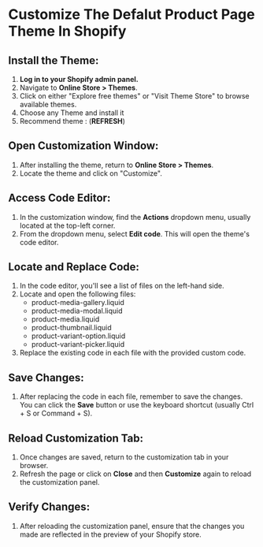 #  Customize The Defalut Product Page Theme In Shopify

## Install the Theme:

1. **Log in to your Shopify admin panel.**
2. Navigate to **Online Store > Themes**.
3. Click on either "Explore free themes" or "Visit Theme Store" to browse available themes.
4. Choose any Theme  and install it
5. Recommend theme : (**REFRESH**)

## Open Customization Window:

1. After installing the theme, return to **Online Store > Themes**.
2. Locate the theme and click on "Customize".

## Access Code Editor:

1. In the customization window, find the **Actions** dropdown menu, usually located at the top-left corner.
2. From the dropdown menu, select **Edit code**. This will open the theme's code editor.

## Locate and Replace Code:

1. In the code editor, you'll see a list of files on the left-hand side.
2. Locate and open the following files:
   - product-media-gallery.liquid
   - product-media-modal.liquid
   - product-media.liquid
   - product-thumbnail.liquid
   - product-variant-option.liquid
   - product-variant-picker.liquid
3. Replace the existing code in each file with the provided custom code.

## Save Changes:

1. After replacing the code in each file, remember to save the changes. You can click the **Save** button or use the keyboard shortcut (usually Ctrl + S or Command + S).

## Reload Customization Tab:

1. Once changes are saved, return to the customization tab in your browser.
2. Refresh the page or click on **Close** and then **Customize** again to reload the customization panel.

## Verify Changes:

1. After reloading the customization panel, ensure that the changes you made are reflected in the preview of your Shopify store.
